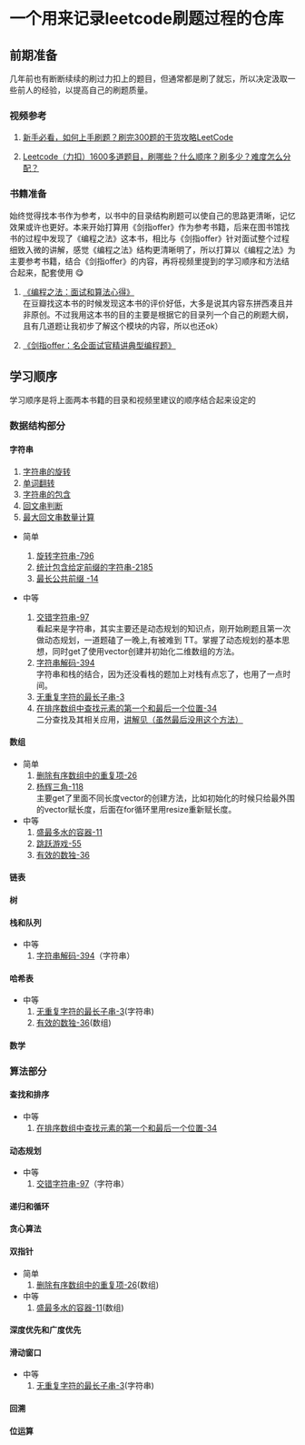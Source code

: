 <!--
 * @Author: pengpengfei97 pengpengfei97@gmail.com
 * @Date: 2023-02-07 20:10:47
 * @LastEditors: pengpengfei97 pengpengfei97@gmail.com
 * @LastEditTime: 2023-03-10 23:34:05
 * @FilePath: /leetcode_daily/README.md
 * @Description: 
 * 
 * Copyright (c) 2023 by pengpengfei, All Rights Reserved. 
-->
# 一个用来记录leetcode刷题过程的仓库

## 前期准备

几年前也有断断续续的刷过力扣上的题目，但通常都是刷了就忘，所以决定汲取一些前人的经验，以提高自己的刷题质量。

### 视频参考

1. [新手必看，如何上手刷题？刷完300题的干货攻略LeetCode](https://www.bilibili.com/video/BV1yi4y1M7b6/?spm_id_from=333.337.search-card.all.click&vd_source=282f37391013c05220098e8ba9716446)

2. [Leetcode（力扣）1600多道题目，刷哪些？什么顺序？刷多少？难度怎么分配？](https://www.bilibili.com/video/BV1UA411q7cL/?spm_id_from=333.788.top_right_bar_window_history.content.click&vd_source=282f37391013c05220098e8ba9716446)

### 书籍准备

始终觉得找本书作为参考，以书中的目录结构刷题可以使自己的思路更清晰，记忆效果或许也更好。本来开始打算用《剑指offer》作为参考书籍，后来在图书馆找书的过程中发现了《编程之法》这本书，相比与《剑指offer》针对面试整个过程细致入微的讲解，感觉《编程之法》结构更清晰明了，所以打算以《编程之法》为主要参考书籍，结合《剑指offer》的内容，再将视频里提到的学习顺序和方法结合起来，配套使用 😋

1. [《编程之法：面试和算法心得》](https://book.douban.com/subject/26641732/)  
在豆瓣找这本书的时候发现这本书的评价好低，大多是说其内容东拼西凑且并非原创。不过我用这本书的目的主要是根据它的目录列一个自己的刷题大纲，且有几道题让我初步了解这个模块的内容，所以也还ok）

2. [《剑指offer：名企面试官精讲典型编程题》](https://book.douban.com/subject/25910559/) 

## 学习顺序

学习顺序是将上面两本书籍的目录和视频里建议的顺序结合起来设定的

### 数据结构部分

#### 字符串

1. [字符串的旋转](DataStructure/string/string_rotate.cpp)
2. [单词翻转](DataStructure/string/word_rotate.cpp)
3. [字符串的包含](DataStructure/string/string_contain.cpp)
4. [回文串判断](DataStructure/string/is_palindrome.cpp)
5. [最大回文串数量计算](DataStructure/string/longest_palindrome.cpp)

- 简单
    1. [旋转字符串-796](https://leetcode.cn/problems/rotate-string/)
    2. [统计包含给定前缀的字符串-2185](https://leetcode.cn/problems/counting-words-with-a-given-prefix/)
    3. [最长公共前缀 -14](https://leetcode.cn/problems/longest-common-prefix/)

- 中等
    1. [交错字符串-97](https://leetcode.cn/problems/interleaving-string/)  
    看起来是字符串，其实主要还是动态规划的知识点，刚开始刷题且第一次做动态规划，一道题磕了一晚上,有被难到 TT。掌握了动态规划的基本思想，同时get了使用vector创建并初始化二维数组的方法。
    2. [字符串解码-394](https://leetcode.cn/problems/decode-string/)   
    字符串和栈的结合，因为还没看栈的题加上对栈有点忘了，也用了一点时间。
    3. [无重复字符的最长子串-3](https://leetcode.cn/problems/longest-substring-without-repeating-characters/)
    4. [在排序数组中查找元素的第一个和最后一个位置-34](https://leetcode.cn/problems/find-first-and-last-position-of-element-in-sorted-array)   
    二分查找及其相关应用，[讲解见（虽然最后没用这个方法）](https://www.bilibili.com/video/BV1AP41137w7/?vd_source=282f37391013c05220098e8ba9716446)


#### 数组

- 简单
    1. [删除有序数组中的重复项-26](https://leetcode.cn/problems/remove-duplicates-from-sorted-array/)
    2. [杨辉三角-118](https://leetcode.cn/problems/pascals-triangle/)    
    主要get了里面不同长度vector的创建方法，比如初始化的时候只给最外围的vector赋长度，后面在for循环里用resize重新赋长度。
- 中等
    1. [盛最多水的容器-11](https://leetcode.cn/problems/container-with-most-water/)
    2. [跳跃游戏-55](https://leetcode.cn/problems/jump-game/)
    3. [有效的数独-36](https://leetcode.cn/problems/valid-sudoku/)

#### 链表
#### 树
#### 栈和队列
- 中等
    1. [字符串解码-394](https://leetcode.cn/problems/decode-string/)（字符串）
#### 哈希表
- 中等
    1. [无重复字符的最长子串-3](https://leetcode.cn/problems/longest-substring-without-repeating-characters/)(字符串)
    2. [有效的数独-36](https://leetcode.cn/problems/valid-sudoku/)(数组)
#### 数学

### 算法部分

#### 查找和排序
- 中等
    1. [在排序数组中查找元素的第一个和最后一个位置-34](https://leetcode.cn/problems/find-first-and-last-position-of-element-in-sorted-array)  
#### 动态规划
- 中等
    1. [交错字符串-97](https://leetcode.cn/problems/interleaving-string/)（字符串）

#### 递归和循环
#### 贪心算法
#### 双指针
- 简单
    1. [删除有序数组中的重复项-26](https://leetcode.cn/problems/remove-duplicates-from-sorted-array/)(数组)
- 中等
    1. [盛最多水的容器-11](https://leetcode.cn/problems/container-with-most-water/)(数组)
#### 深度优先和广度优先
#### 滑动窗口
- 中等
    1. [无重复字符的最长子串-3](https://leetcode.cn/problems/longest-substring-without-repeating-characters/)(字符串)
#### 回溯
#### 位运算
